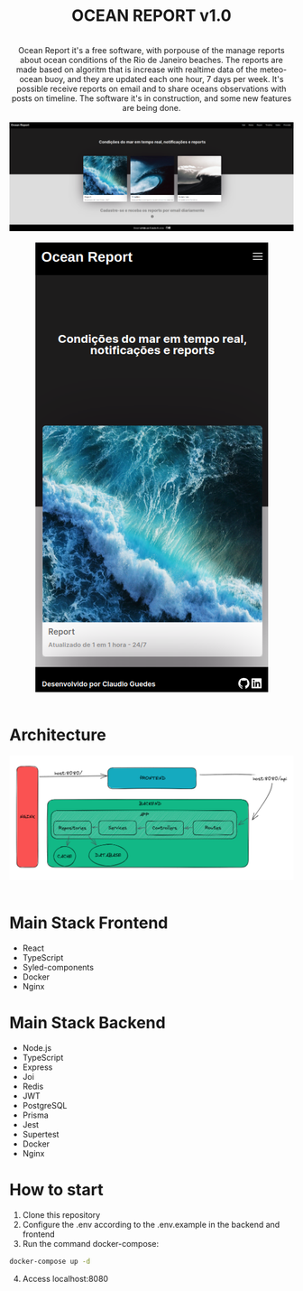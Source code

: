 <div align="center">
  <h1>OCEAN REPORT v1.0</h1>
  <br> 
  Ocean Report it's a free software, with porpouse of the manage reports about ocean conditions of the Rio de Janeiro beaches. The reports are made based on algoritm that is increase with realtime data of the meteo-ocean buoy, and they are updated each one hour, 7 days per week. It's possible receive reports on email and to share oceans observations with posts on timeline. The software it's in construction, and some new features are being done.
  <br>
  <br>
  <img src= 'frontend/src/img/ocean-report-home.png'>
  <br>
  <br>
  <img src= 'frontend/src/img/ocean-report-mobile.png'>
</div>
<br>

# Architecture
<div align="center">
  <img src= 'frontend/src/img/arq-oceanreport.png'>
  <br>
</div>
<br>

# Main Stack Frontend
- React
- TypeScript
- Syled-components
- Docker
- Nginx

# Main Stack Backend
- Node.js
- TypeScript
- Express
- Joi
- Redis
- JWT
- PostgreSQL
- Prisma
- Jest
- Supertest
- Docker
- Nginx


# How to start
1. Clone this repository
2. Configure the .env according to the .env.example in the backend and frontend
3. Run the command docker-compose:
```bash
docker-compose up -d
```
4. Access localhost:8080
<br>
